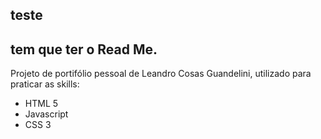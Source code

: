 ## teste
## tem que ter o Read Me.
Projeto de portifólio pessoal de Leandro Cosas Guandelini, utilizado para praticar as skills: 
+ HTML 5
+ Javascript
+ CSS 3

